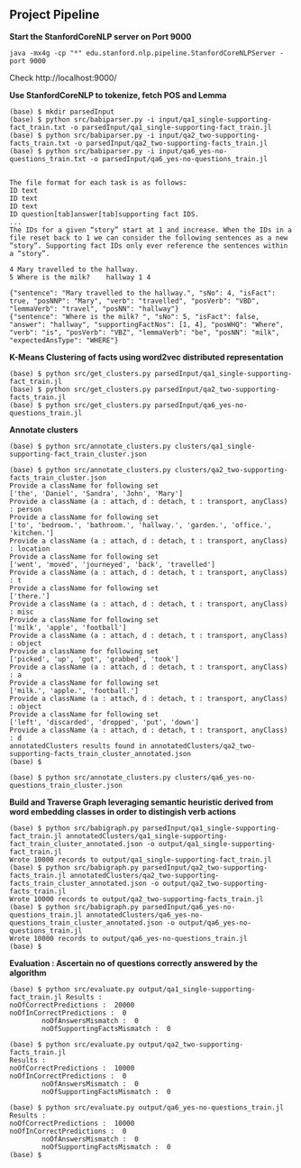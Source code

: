 ## Project Pipeline

**Start the StanfordCoreNLP server on Port 9000**

```java -mx4g -cp "*" edu.stanford.nlp.pipeline.StanfordCoreNLPServer -port 9000```

Check http://localhost:9000/

**Use StanfordCoreNLP to tokenize, fetch POS and Lemma**

```
(base) $ mkdir parsedInput
(base) $ python src/babiparser.py -i input/qa1_single-supporting-fact_train.txt -o parsedInput/qa1_single-supporting-fact_train.jl
(base) $ python src/babiparser.py -i input/qa2_two-supporting-facts_train.txt -o parsedInput/qa2_two-supporting-facts_train.jl
(base) $ python src/babiparser.py -i input/qa6_yes-no-questions_train.txt -o parsedInput/qa6_yes-no-questions_train.jl


The file format for each task is as follows:
ID text
ID text
ID text
ID question[tab]answer[tab]supporting fact IDS.
...
The IDs for a given “story” start at 1 and increase. When the IDs in a file reset back to 1 we can consider the following sentences as a new “story”. Supporting fact IDs only ever reference the sentences within a “story”.

4 Mary travelled to the hallway.
5 Where is the milk? 	hallway	1 4

{"sentence": "Mary travelled to the hallway.", "sNo": 4, "isFact": true, "posNNP": "Mary", "verb": "travelled", "posVerb": "VBD", "lemmaVerb": "travel", "posNN": "hallway"}
{"sentence": "Where is the milk? ", "sNo": 5, "isFact": false, "answer": "hallway", "supportingFactNos": [1, 4], "posWHQ": "Where", "verb": "is", "posVerb": "VBZ", "lemmaVerb": "be", "posNN": "milk", "expectedAnsType": "WHERE"}

```

**K-Means Clustering of facts using word2vec distributed representation**
```
(base) $ python src/get_clusters.py parsedInput/qa1_single-supporting-fact_train.jl
(base) $ python src/get_clusters.py parsedInput/qa2_two-supporting-facts_train.jl
(base) $ python src/get_clusters.py parsedInput/qa6_yes-no-questions_train.jl
```

**Annotate clusters**
```
(base) $ python src/annotate_clusters.py clusters/qa1_single-supporting-fact_train_cluster.json 

(base) $ python src/annotate_clusters.py clusters/qa2_two-supporting-facts_train_cluster.json 
Provide a className for following set
['the', 'Daniel', 'Sandra', 'John', 'Mary']
Provide a className (a : attach, d : detach, t : transport, anyClass) : person
Provide a className for following set
['to', 'bedroom.', 'bathroom.', 'hallway.', 'garden.', 'office.', 'kitchen.']
Provide a className (a : attach, d : detach, t : transport, anyClass) : location
Provide a className for following set
['went', 'moved', 'journeyed', 'back', 'travelled']
Provide a className (a : attach, d : detach, t : transport, anyClass) : t
Provide a className for following set
['there.']
Provide a className (a : attach, d : detach, t : transport, anyClass) : misc
Provide a className for following set
['milk', 'apple', 'football']
Provide a className (a : attach, d : detach, t : transport, anyClass) : object
Provide a className for following set
['picked', 'up', 'got', 'grabbed', 'took']
Provide a className (a : attach, d : detach, t : transport, anyClass) : a
Provide a className for following set
['milk.', 'apple.', 'football.']
Provide a className (a : attach, d : detach, t : transport, anyClass) : object
Provide a className for following set
['left', 'discarded', 'dropped', 'put', 'down']
Provide a className (a : attach, d : detach, t : transport, anyClass) : d
annotatedClusters results found in annotatedClusters/qa2_two-supporting-facts_train_cluster_annotated.json
(base) $ 

(base) $ python src/annotate_clusters.py clusters/qa6_yes-no-questions_train_cluster.json 

```

**Build and Traverse Graph leveraging semantic heuristic derived from word embedding classes in order to distingish verb actions**
```
(base) $ python src/babigraph.py parsedInput/qa1_single-supporting-fact_train.jl annotatedClusters/qa1_single-supporting-fact_train_cluster_annotated.json -o output/qa1_single-supporting-fact_train.jl
Wrote 10000 records to output/qa1_single-supporting-fact_train.jl
(base) $ python src/babigraph.py parsedInput/qa2_two-supporting-facts_train.jl annotatedClusters/qa2_two-supporting-facts_train_cluster_annotated.json -o output/qa2_two-supporting-facts_train.jl
Wrote 10000 records to output/qa2_two-supporting-facts_train.jl
(base) $ python src/babigraph.py parsedInput/qa6_yes-no-questions_train.jl annotatedClusters/qa6_yes-no-questions_train_cluster_annotated.json -o output/qa6_yes-no-questions_train.jl
Wrote 10000 records to output/qa6_yes-no-questions_train.jl
(base) $ 
```

**Evaluation : Ascertain no of questions correctly answered by the algorithm**
```
(base) $ python src/evaluate.py output/qa1_single-supporting-fact_train.jl Results : 
noOfCorrectPredictions :  20000
noOfInCorrectPredictions :  0
        noOfAnswersMismatch :  0
        noOfSupportingFactsMismatch :  0

(base) $ python src/evaluate.py output/qa2_two-supporting-facts_train.jl 
Results : 
noOfCorrectPredictions :  10000
noOfInCorrectPredictions :  0
        noOfAnswersMismatch :  0
        noOfSupportingFactsMismatch :  0

(base) $ python src/evaluate.py output/qa6_yes-no-questions_train.jl 
Results : 
noOfCorrectPredictions :  10000
noOfInCorrectPredictions :  0
        noOfAnswersMismatch :  0
        noOfSupportingFactsMismatch :  0
(base) $ 
```
